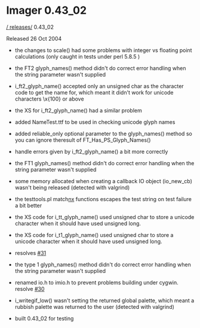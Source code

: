# Imager 0.43_02

[ / ](..) [releases/](./) 0.43_02

Released 26 Oct 2004

- the changes to scale() had some problems with integer vs floating point  calculations (only caught in tests under perl 5.8.5 <sigh>)

- the FT2 glyph_names() method didn't do correct error handling  when the string parameter wasn't supplied

- i_ft2_glyph_name() accepted only an unsigned char as the  character code to get the name for, which meant it  didn't work for unicode characters \x{100} or above

- the XS for i_ft2_glyph_name() had a similar problem

- added NameTest.ttf to be used in checking unicode glyph  names

- added reliable_only optional parameter to the glyph_names()  method so you can ignore theresult of FT_Has_PS_Glyph_Names()

- handle errors given by i_ft2_glyph_name() a bit more  correctly

- the FT1 glyph_names() method didn't do correct error handling   when the string parameter wasn't supplied

- some memory allocated when creating a callback IO object (io_new_cb)  wasn't being released (detected with valgrind)

- the testtools.pl match[nx]() functions escapes the test string on   test failure a bit better

- the XS code for i_tt_glyph_name() used unsigned char to store a   unicode character when it should have used unsigned long.

- the XS code for i_t1_glyph_name() used unsigned char to store a   unicode character when it should have used unsigned long.

- resolves [#31](https://github.com/tonycoz/imager/issues/31)

- the type 1 glyph_names() method didn't do correct error handling   when the string parameter wasn't supplied

- renamed io.h to imio.h to prevent problems building under cygwin.  resolve [#30](https://github.com/tonycoz/imager/issues/30)

- i_writegif_low() wasn't setting the returned global palette, which  meant a rubbish palette was returned to the user (detected with valgrind)

- built 0.43_02 for testing